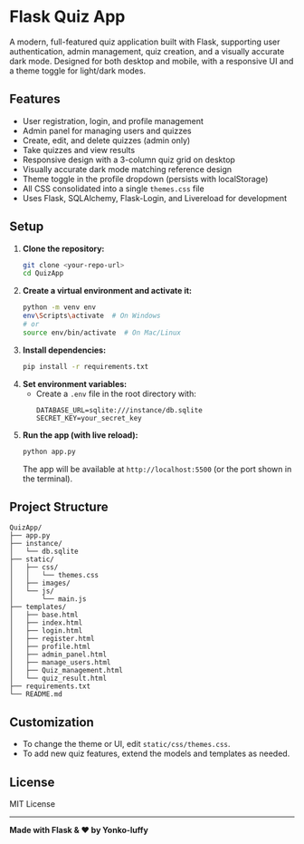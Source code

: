 # Flask Quiz App

A modern, full-featured quiz application built with Flask, supporting user authentication, admin management, quiz creation, and a visually accurate dark mode. Designed for both desktop and mobile, with a responsive UI and a theme toggle for light/dark modes.

## Features

- User registration, login, and profile management
- Admin panel for managing users and quizzes
- Create, edit, and delete quizzes (admin only)
- Take quizzes and view results
- Responsive design with a 3-column quiz grid on desktop
- Visually accurate dark mode matching reference design
- Theme toggle in the profile dropdown (persists with localStorage)
- All CSS consolidated into a single `themes.css` file
- Uses Flask, SQLAlchemy, Flask-Login, and Livereload for development

## Setup

1. **Clone the repository:**
   ```sh
   git clone <your-repo-url>
   cd QuizApp
   ```
2. **Create a virtual environment and activate it:**
   ```sh
   python -m venv env
   env\Scripts\activate  # On Windows
   # or
   source env/bin/activate  # On Mac/Linux
   ```
3. **Install dependencies:**
   ```sh
   pip install -r requirements.txt
   ```
4. **Set environment variables:**
   - Create a `.env` file in the root directory with:
     ```
     DATABASE_URL=sqlite:///instance/db.sqlite
     SECRET_KEY=your_secret_key
     ```
5. **Run the app (with live reload):**
   ```sh
   python app.py
   ```
   The app will be available at `http://localhost:5500` (or the port shown in the terminal).

## Project Structure

```
QuizApp/
├── app.py
├── instance/
│   └── db.sqlite
├── static/
│   ├── css/
│   │   └── themes.css
│   ├── images/
│   └── js/
│       └── main.js
├── templates/
│   ├── base.html
│   ├── index.html
│   ├── login.html
│   ├── register.html
│   ├── profile.html
│   ├── admin_panel.html
│   ├── manage_users.html
│   ├── Quiz_management.html
│   └── quiz_result.html
├── requirements.txt
└── README.md
```

## Customization
- To change the theme or UI, edit `static/css/themes.css`.
- To add new quiz features, extend the models and templates as needed.

## License
MIT License

---

**Made with Flask & ❤️ by Yonko-luffy**
